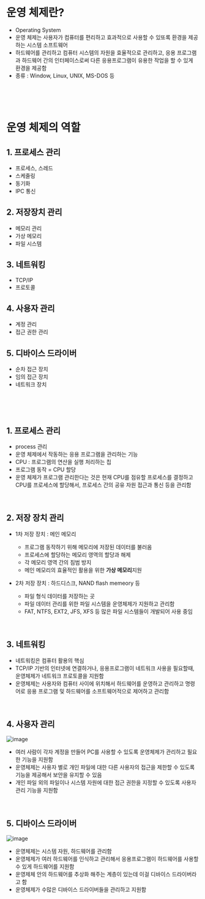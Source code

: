 # 운영 체제란?
- Operating System
- 운영 체제는 사용자가 컴퓨터를 편리하고 효과적으로 사용할 수 있또록 환경을 제공하는 시스템 소프트웨어
- 하드웨어를 관리하고 컴퓨터 시스템의 자원을 효율적으로 관리하고, 응용 프로그램과 하드웨어 간의 인터페이스로써 다른 응용프로그램이 유용한 작업을 할 수 있게 환경을 제공함
- 종류 : Window, Linux, UNIX, MS-DOS 등

<br>
<br>
<br>

# 운영 체제의 역할
## 1. 프로세스 관리
 - 프로세스, 스레드
 - 스케줄링
 - 동기화
 - IPC 통신

## 2. 저장장치 관리
 - 메모리 관리
 - 가상 메모리
 - 파일 시스템

## 3. 네트워킹
 - TCP/IP
 - 프로토콜

## 4. 사용자 관리
 - 계정 관리
 - 접근 권한 관리

## 5. 디바이스 드라이버
 - 순차 접근 장치
 - 임의 접근 장치
 - 네트워크 장치

<br>
<br>
<br>

## 1. 프로세스 관리
- process 관리
- 운영 체제에서 작동하는 응용 프로그램을 관리하는 기능
- CPU : 프로그램의 연산을 실행 처리하는 칩
- 프로그램 동작 = CPU 할당
- 운영 체제가 프로그램 관리한다는 것은 현재 CPU를 점유할 프로세스를 결정하고 CPU를 프로세스에 할당해서, 프로세스 간의 공유 자원 접근과 통신 등을 관리함

<br>

## 2. 저장 장치 관리
- 1차 저장 장치 : 메인 메모리
  - 프로그램 동작하기 위해 메모리에 저장된 데이터를 불러옴
  - 프로세스에 할당하는 메모리 영역의 할당과 해제
  - 각 메모리 영역 간의 침범 방지
  - 메인 메모리의 효율적인 활용을 위한 **가상 메모리**지원
 
- 2차 저장 장치 : 하드디스크, NAND flash memeory 등
  - 파일 형식 데이터를 저장하는 곳
  - 파일 데이터 관리를 위한 파일 시스템을 운영체제가 지원하고 관리함
  - FAT, NTFS, EXT2, JFS, XFS 등 많은 파일 시스템들이 개발되어 사용 중임

<br>

## 3. 네트워킹
- 네트워킹은 컴퓨터 활용의 핵심
- TCP/IP 기반의 인터넷에 연결하거나, 응용프로그램이 네트워크 사용을 필요할때, 운영체제가 네트워크 프로토콜을 지원함
- 운영체제는 사용자와 컴퓨터 사이에 위치해서 하드웨어를 운영하고 관리하고 명령어로 응용 프로그램 및 하드웨어를 소프트웨어적으로 제어하고 관리함

<br>

## 4. 사용자 관리
![image](https://github.com/jiyeonnnny/Computer-Science/assets/139419091/95ea91ef-d5cb-421e-a859-d89378cfa0cc)
- 여러 사람이 각자 계정을 만들어 PC를 사용할 수 있도록 운영체제가 관리하고 필요한 기능을 지원함
- 운영체제는 사용자 별로 개인 파일에 대한 다른 사용자의 접근을 제한할 수 있도록 기능을 제공해서 보안을 유지할 수 있음
- 개인 파일 외의 파일이나 시스템 자원에 대한 접근 권한을 지정할 수 있도록 사용자 관리 기능을 지원함

<br>

## 5. 디바이스 드라이버
![image](https://github.com/jiyeonnnny/Computer-Science/assets/139419091/637db616-bf7b-4959-892b-bfc267eddbe3)
- 운영체제는 시스템 자원, 하드웨어를 관리함
- 운영체제가 여러 하드웨어를 인식하고 관리해서 응용프로그램이 하드웨어를 사용할 수 있게 하드웨어를 지원함
- 운영제체 안의 하드웨어를 추상화 해주는 계층이 있는데 이걸 디바이스 드라이버라고 함
- 운영체제가 수많은 디바이스 드라이버들을 관리하고 지원함

<br>
